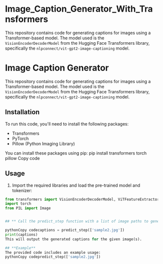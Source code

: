 # Image_Caption_Generator_With_Transformers
This repository contains code for generating captions for images using a Transformer-based model. The model used is the `VisionEncoderDecoderModel` from the Hugging Face Transformers library, specifically the `nlpconnect/vit-gpt2-image-captioning` model.
# Image Caption Generator

This repository contains code for generating captions for images using a Transformer-based model. The model used is the `VisionEncoderDecoderModel` from the Hugging Face Transformers library, specifically the `nlpconnect/vit-gpt2-image-captioning` model.

## Installation

To run this code, you'll need to install the following packages:

- Transformers
- PyTorch
- Pillow (Python Imaging Library)

You can install these packages using pip:
pip install transformers torch pillow
Copy code
## Usage

1. Import the required libraries and load the pre-trained model and tokenizer:

```python
from transformers import VisionEncoderDecoderModel, ViTFeatureExtractor, AutoTokenizer
import torch
from PIL import Image


## ** Call the predict_step function with a list of image paths to generate captions:**

pythonCopy codecaptions = predict_step(['sample2.jpg'])
print(captions)
This will output the generated captions for the given image(s).

## **Example**
The provided code includes an example usage:
pythonCopy codepredict_step(['sample2.jpg'])

